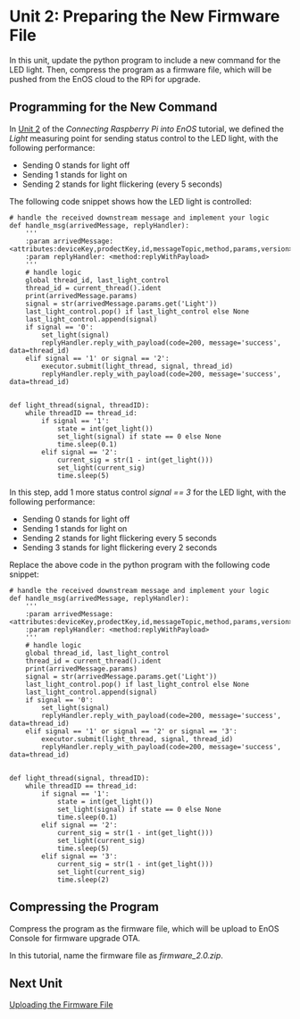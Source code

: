 # Unit 2: Preparing the New Firmware File

In this unit, update the python program to include a new command for the LED light. Then, compress the program as a firmware file, which will be pushed from the EnOS cloud to the RPi for upgrade.

## Programming for the New Command

In [Unit 2](/docs/device-connection/en/2.0.9/tutorial/connecting_device_rasberrypi/registering_devices.html) of the *Connecting Raspberry Pi into EnOS* tutorial, we defined the *Light* measuring point for sending status control to the LED light, with the following performance:

- Sending 0 stands for light off
- Sending 1 stands for light on
- Sending 2 stands for light flickering (every 5 seconds)

The following code snippet shows how the LED light is controlled:

```
# handle the received downstream message and implement your logic
def handle_msg(arrivedMessage, replyHandler):
	'''
	:param arrivedMessage: <attributes:deviceKey,prodectKey,id,messageTopic,method,params,version>
	:param replyHandler: <method:replyWithPayload>
	'''
	# handle logic
	global thread_id, last_light_control
	thread_id = current_thread().ident
	print(arrivedMessage.params)
	signal = str(arrivedMessage.params.get('Light'))
	last_light_control.pop() if last_light_control else None
	last_light_control.append(signal)
	if signal == '0':
		set_light(signal)
		replyHandler.reply_with_payload(code=200, message='success', data=thread_id)
	elif signal == '1' or signal == '2':
		executor.submit(light_thread, signal, thread_id)
		replyHandler.reply_with_payload(code=200, message='success', data=thread_id)


def light_thread(signal, threadID):
	while threadID == thread_id:
		if signal == '1':
			state = int(get_light())
			set_light(signal) if state == 0 else None
			time.sleep(0.1)
		elif signal == '2':
			current_sig = str(1 - int(get_light()))
			set_light(current_sig)
			time.sleep(5)
```

In this step, add 1 more status control *signal == 3* for the LED light, with the following performance:

- Sending 0 stands for light off
- Sending 1 stands for light on
- Sending 2 stands for light flickering every 5 seconds
- Sending 3 stands for light flickering every 2 seconds

Replace the above code in the python program with the following code snippet:

```
# handle the received downstream message and implement your logic
def handle_msg(arrivedMessage, replyHandler):
	'''
	:param arrivedMessage: <attributes:deviceKey,prodectKey,id,messageTopic,method,params,version>
	:param replyHandler: <method:replyWithPayload>
	'''
	# handle logic
	global thread_id, last_light_control
	thread_id = current_thread().ident
	print(arrivedMessage.params)
	signal = str(arrivedMessage.params.get('Light'))
	last_light_control.pop() if last_light_control else None
	last_light_control.append(signal)
	if signal == '0':
		set_light(signal)
		replyHandler.reply_with_payload(code=200, message='success', data=thread_id)
	elif signal == '1' or signal == '2' or signal == '3':
		executor.submit(light_thread, signal, thread_id)
		replyHandler.reply_with_payload(code=200, message='success', data=thread_id)


def light_thread(signal, threadID):
	while threadID == thread_id:
		if signal == '1':
			state = int(get_light())
			set_light(signal) if state == 0 else None
			time.sleep(0.1)
		elif signal == '2':
			current_sig = str(1 - int(get_light()))
			set_light(current_sig)
			time.sleep(5)
		elif signal == '3':
			current_sig = str(1 - int(get_light()))
			set_light(current_sig)
			time.sleep(2)
```

## Compressing the Program

Compress the program as the firmware file, which will be upload to EnOS Console for firmware upgrade OTA.

In this tutorial, name the firmware file as *firmware_2.0.zip*.

## Next Unit

[Uploading the Firmware File](uploading_firmware)

<!-- end -->
